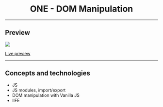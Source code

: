 <h1 align="center">ONE - DOM Manipulation</h1>
<hr>
<h2>Preview</h2>
<a align="center"><img src="https://user-images.githubusercontent.com/106234166/200193483-53d3a444-ac8d-4c0a-bd5f-25081a029f5b.png"></a>
<p><a href="one-09-js-dom-manipulation-mgastonportillo.vercel.app">Live preview</a></p>

<hr>
<h2>Concepts and technologies</h2>
<ul>
<li>JS</li>
<li>JS modules, import/export</li>
<li>DOM manipulation with Vanilla JS</li>
<li>IIFE</li>
</ul>
